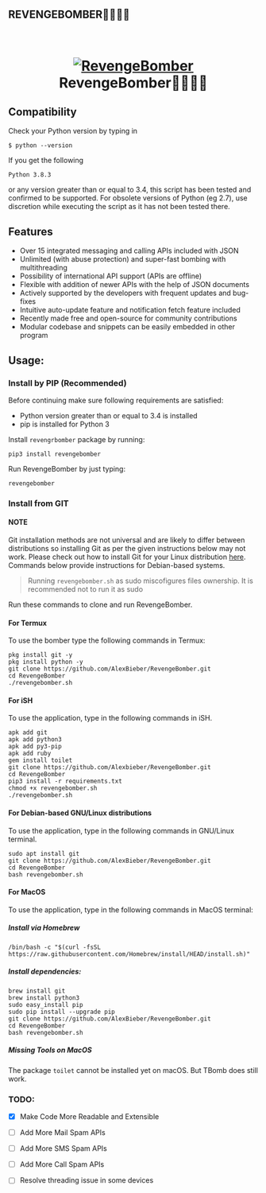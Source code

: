 ## REVENGEBOMBER🔴🔴🔴🔴


<h1 align="center">
  <br>
  <a href="https://github.com/AlexBieber/RevengeBomber"><img src="https://horoshop.ua/content/images/16/kak-sdelat-chtoby-pisma-ne-popadali-v-spam-11248663734326.jpg" alt="RevengeBomber"></a>
  <br>
  RevengeBomber🔴🔴🔴🔴
  <br>
</h1>



## Compatibility
Check your Python version by typing in
```shell script
$ python --version
```
If you get the following
```shell script
Python 3.8.3
```
or any version greater than or equal to 3.4, this script has been tested and confirmed to be supported. For obsolete versions of Python (eg 2.7), use discretion while executing the script as it has not been tested there.

## Features

- Over 15 integrated messaging and calling APIs included with JSON
- Unlimited (with abuse protection) and super-fast bombing with multithreading
- Possibility of international API support (APIs are offline)
- Flexible with addition of newer APIs with the help of JSON documents
- Actively supported by the developers with frequent updates and bug-fixes
- Intuitive auto-update feature and notification fetch feature included
- Recently made free and open-source for community contributions
- Modular codebase and snippets can be easily embedded in other program


## Usage:

### Install by PIP (Recommended)

Before continuing make sure following requirements are satisfied:

- Python version greater than or equal to 3.4 is installed
- pip is installed for Python 3

Install `revengrbomber` package by running:

```shell script
pip3 install revengebomber
```

Run RevengeBomber by just typing:
```shell script
revengebomber
```

### Install from GIT

#### NOTE 

Git installation methods are not universal and are likely to differ between distributions so installing Git as per the given instructions below may not work. Please check out how to install Git for your Linux distribution [here](https://git-scm.com/). Commands below provide instructions for Debian-based systems.

>Running `revengebomber.sh` as sudo miscofigures files ownership. It is recommended not to run it as sudo

Run these commands to clone and run RevengeBomber.

#### For Termux

To use the bomber type the following commands in Termux:
```shell script
pkg install git -y 
pkg install python -y 
git clone https://github.com/AlexBieber/RevengeBomber.git
cd RevengeBomber
./revengebomber.sh
```

#### For iSH

To use the application, type in the following commands in iSH.
```shell script
apk add git
apk add python3
apk add py3-pip
apk add ruby
gem install toilet
git clone https://github.com/Alexbieber/RevengeBomber.git
cd RevengeBomber
pip3 install -r requirements.txt
chmod +x revengebomber.sh
./revengebomber.sh
```

#### For Debian-based GNU/Linux distributions

To use the application, type in the following commands in GNU/Linux terminal.
```shell script
sudo apt install git
git clone https://github.com/AlexBieber/RevengeBomber.git
cd RevengeBomber
bash revengebomber.sh
```

#### For MacOS

To use the application, type in the following commands in MacOS terminal:

##### Install via Homebrew

```shell script
/bin/bash -c "$(curl -fsSL https://raw.githubusercontent.com/Homebrew/install/HEAD/install.sh)"
````

##### Install dependencies:

```shell script
brew install git
brew install python3
sudo easy_install pip
sudo pip install --upgrade pip
git clone https://github.com/AlexBieber/RevengeBomber.git
cd RevengeBomber
bash revengebomber.sh
```


##### Missing Tools on MacOS

The package `toilet` cannot be installed yet on macOS. But TBomb does still work.


### TODO:

- [x] Make Code More Readable and Extensible
- [ ] Add More Mail Spam APIs
- [ ] Add More SMS Spam APIs
- [ ] Add More Call Spam APIs
- [ ] Resolve threading issue in some devices


